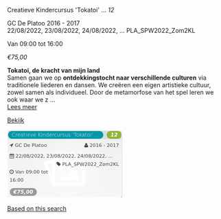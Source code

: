 Creatieve Kindercursus 'Tokatoi' ... *12*

GC De Platoo 2016 - 2017  
22/08/2022, 23/08/2022, 24/08/2022, ... PLA\_SPW2022\_Zom2KL  

Van 09:00 tot 16:00

*€75,00*

  

**Tokatoi, de kracht van mijn land**  
Samen gaan we op **ontdekkingstocht naar verschillende culturen** via traditionele liederen en dansen. We creëren een eigen artistieke cultuur, zowel samen als individueel. Door de metamorfose van het spel leren we ook waar we z ...  
[Lees meer](https://tickets.vgc.be/activity/subscribe/PLA_SPW2022_Zom2KL)

[Bekijk](https://tickets.vgc.be/activity/subscribe/PLA_SPW2022_Zom2KL)

![](72928.png)

[Based on this search](https://tickets.vgc.be/activity/index?&vrijeplaatsen=1&Age%5B%5D=3%2C5&entity=286)